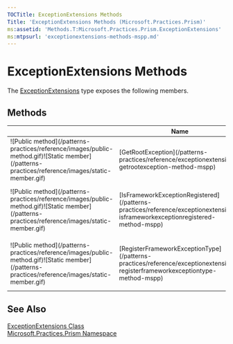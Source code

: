 ```yaml
---
TOCTitle: ExceptionExtensions Methods
Title: 'ExceptionExtensions Methods (Microsoft.Practices.Prism)'
ms:assetid: 'Methods.T:Microsoft.Practices.Prism.ExceptionExtensions'
ms:mtpsurl: 'exceptionextensions-methods-mspp.md'
---
```



# ExceptionExtensions Methods

The [ExceptionExtensions](/patterns-practices/reference/exceptionextensions-class-mspp) type exposes the following members.

## Methods

<table>

<thead>
<tr class="header">
<th> </th>
<th>Name</th>
<th>Description</th>
</tr>
</thead>
<tbody>
<tr class="odd">
<td>![Public method](/patterns-practices/reference/images/public-method.gif)![Static member](/patterns-practices/reference/images/static-member.gif)</td>
<td>[GetRootException](/patterns-practices/reference/exceptionextensions-getrootexception-method-mspp)</td>
<td><div class="summary">
Looks at all the inner exceptions of the exception parameter to find the most likely root cause of the exception. This works by skipping all registered exception types.
</div></td>
</tr>
<tr class="even">
<td>![Public method](/patterns-practices/reference/images/public-method.gif)![Static member](/patterns-practices/reference/images/static-member.gif)</td>
<td>[IsFrameworkExceptionRegistered](/patterns-practices/reference/exceptionextensions-isframeworkexceptionregistered-method-mspp)</td>
<td><div class="summary">
Determines whether the exception type is already registered using the [RegisterFrameworkExceptionType(Type)](/patterns-practices/reference/exceptionextensions-registerframeworkexceptiontype-method-mspp) method
</div></td>
</tr>
<tr class="odd">
<td>![Public method](/patterns-practices/reference/images/public-method.gif)![Static member](/patterns-practices/reference/images/static-member.gif)</td>
<td>[RegisterFrameworkExceptionType](/patterns-practices/reference/exceptionextensions-registerframeworkexceptiontype-method-mspp)</td>
<td><div class="summary">
Register the type of an Exception that is thrown by the framework. The [GetRootException(Exception)](/patterns-practices/reference/exceptionextensions-getrootexception-method-mspp) method uses this list of Exception types to find out if something has gone wrong.
</div></td>
</tr>
</tbody>
</table>

## See Also

[ExceptionExtensions Class](/patterns-practices/reference/exceptionextensions-class-mspp)  
[Microsoft.Practices.Prism Namespace](/patterns-practices/reference/mspp-namespace)  